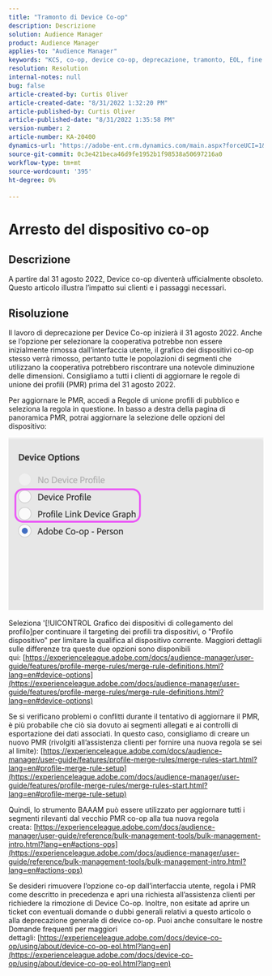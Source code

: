 ```yaml
---
title: "Tramonto di Device Co-op"
description: Descrizione
solution: Audience Manager
product: Audience Manager
applies-to: "Audience Manager"
keywords: "KCS, co-op, device co-op, deprecazione, tramonto, EOL, fine vita, PMR, regola di unione dei profili, unione dei dispositivi, profilo dispositivo"
resolution: Resolution
internal-notes: null
bug: false
article-created-by: Curtis Oliver
article-created-date: "8/31/2022 1:32:20 PM"
article-published-by: Curtis Oliver
article-published-date: "8/31/2022 1:35:58 PM"
version-number: 2
article-number: KA-20400
dynamics-url: "https://adobe-ent.crm.dynamics.com/main.aspx?forceUCI=1&pagetype=entityrecord&etn=knowledgearticle&id=ce773d52-3129-ed11-9db1-0022480868ff"
source-git-commit: 0c3e421beca46d9fe1952b1f98538a50697216a0
workflow-type: tm+mt
source-wordcount: '395'
ht-degree: 0%

---
```


# Arresto del dispositivo co-op

## Descrizione

A partire dal 31 agosto 2022, Device co-op diventerà ufficialmente obsoleto. Questo articolo illustra l’impatto sui clienti e i passaggi necessari. 

## Risoluzione


Il lavoro di deprecazione per Device Co-op inizierà il 31 agosto 2022. Anche se l’opzione per selezionare la cooperativa potrebbe non essere inizialmente rimossa dall’interfaccia utente, il grafico dei dispositivi co-op stesso verrà rimosso, pertanto tutte le popolazioni di segmenti che utilizzano la cooperativa potrebbero riscontrare una notevole diminuzione delle dimensioni. Consigliamo a tutti i clienti di aggiornare le regole di unione dei profili (PMR) prima del 31 agosto 2022.

Per aggiornare le PMR, accedi a Regole di unione profili di pubblico e seleziona la regola in questione. In basso a destra della pagina di panoramica PMR, potrai aggiornare la selezione delle opzioni del dispositivo:

![](assets/29cf3d52-d61f-ed11-b83e-0022480868ff.png)

Seleziona &#39;[!UICONTROL Grafico dei dispositivi di collegamento del profilo]per continuare il targeting dei profili tra dispositivi, o &quot;Profilo dispositivo&quot; per limitare la qualifica al dispositivo corrente. Maggiori dettagli sulle differenze tra queste due opzioni sono disponibili qui: [https://experienceleague.adobe.com/docs/audience-manager/user-guide/features/profile-merge-rules/merge-rule-definitions.html?lang=en#device-options](https://experienceleague.adobe.com/docs/audience-manager/user-guide/features/profile-merge-rules/merge-rule-definitions.html?lang=en#device-options)

Se si verificano problemi o conflitti durante il tentativo di aggiornare il PMR, è più probabile che ciò sia dovuto ai segmenti allegati e ai controlli di esportazione dei dati associati. In questo caso, consigliamo di creare un nuovo PMR (rivolgiti all’assistenza clienti per fornire una nuova regola se sei al limite): [https://experienceleague.adobe.com/docs/audience-manager/user-guide/features/profile-merge-rules/merge-rules-start.html?lang=en#profile-merge-rule-setup](https://experienceleague.adobe.com/docs/audience-manager/user-guide/features/profile-merge-rules/merge-rules-start.html?lang=en#profile-merge-rule-setup)

Quindi, lo strumento BAAAM può essere utilizzato per aggiornare tutti i segmenti rilevanti dal vecchio PMR co-op alla tua nuova regola creata: [https://experienceleague.adobe.com/docs/audience-manager/user-guide/reference/bulk-management-tools/bulk-management-intro.html?lang=en#actions-ops](https://experienceleague.adobe.com/docs/audience-manager/user-guide/reference/bulk-management-tools/bulk-management-intro.html?lang=en#actions-ops)

Se desideri rimuovere l’opzione co-op dall’interfaccia utente, regola i PMR come descritto in precedenza e apri una richiesta all’assistenza clienti per richiedere la rimozione di Device Co-op. Inoltre, non esitate ad aprire un ticket con eventuali domande o dubbi generali relativi a questo articolo o alla deprecazione generale di device co-op. Puoi anche consultare le nostre Domande frequenti per maggiori dettagli: [https://experienceleague.adobe.com/docs/device-co-op/using/about/device-co-op-eol.html?lang=en](https://experienceleague.adobe.com/docs/device-co-op/using/about/device-co-op-eol.html?lang=en)
